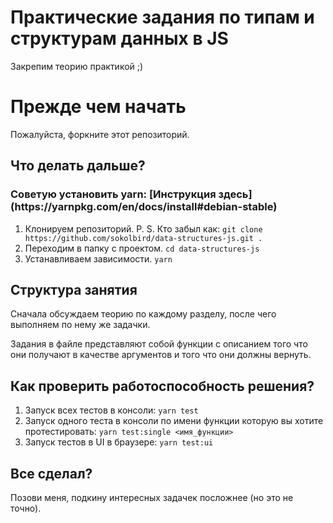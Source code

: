 <h1>Практические задания по типам и структурам данных в JS</h1>
<p>Закрепим теорию практикой ;)</p>

<h1>Прежде чем начать</h1>
<p>Пожалуйста, форкните этот репозиторий.</p>

<h2>Что делать дальше?</h2>
<h3>Советую установить yarn: [Инструкция здесь](https://yarnpkg.com/en/docs/install#debian-stable)</h3>
<ol>
<li>
Клонируем репозиторий.
P. S. Кто забыл как:
<code>git clone https://github.com/sokolbird/data-structures-js.git .</code>
</li>
<li>
Переходим в папку с проектом.
<code>cd data-structures-js</code>
</li>
<li>
Устанавливаем зависимости.
<code>yarn</code>
</li>
</ol>

<h2>Структура занятия</h2>
<p>Сначала обсуждаем теорию по каждому разделу, после чего выполняем по нему же задачки.</p>
<p>Задания в файле представляют собой функции с описанием того что они получают в качестве аргументов и того что они должны вернуть.</p>

<h2>Как проверить работоспособность решения?</h2>
<ol>
<li>
Запуск всех тестов в консоли: <code>yarn test</code>
</li>
<li>
Запуск одного теста в консоли по имени функции которую вы хотите протестировать: 
<code>yarn test:single <имя_функции></code>
</li>
<li>
Запуск тестов в UI в браузере: 
<code>yarn test:ui</code>
</li>
</ol>

<h2>Все сделал?</h2>
<p>Позови меня, подкину интересных задачек посложнее (но это не точно).</p>
